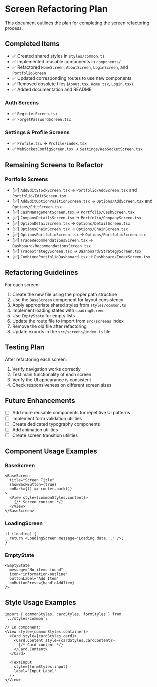 # Screen Refactoring Plan

This document outlines the plan for completing the screen refactoring process.

## Completed Items

- ✅ Created shared styles in `styles/common.ts`
- ✅ Implemented reusable components in `components/`
- ✅ Refactored `HomeScreen`, `AboutScreen`, `LoginScreen`, and `PortfolioScreen`
- ✅ Updated corresponding routes to use new components
- ✅ Removed obsolete files (`About.tsx`, `Home.tsx`, `Login.tsx`)
- ✅ Added documentation and README

### Auth Screens
- ✅ `RegisterScreen.tsx` 
- ✅ `ForgetPasswordScreen.tsx`

### Settings & Profile Screens
- ✅ `Profile.tsx` → `Profile/index.tsx`
- ✅ `WebSocketConfigScreen.tsx` → `Settings/WebSocketScreen.tsx`

## Remaining Screens to Refactor

### Portfolio Screens
- [✅] `AddEditStockScreen.tsx` → `Portfolio/AddScreen.tsx` and `Portfolio/EditScreen.tsx`
- [✅] `AddEditOptionPositionScreen.tsx` → `Options/AddScreen.tsx` and `Options/EditScreen.tsx`
- [✅] `CashManagementScreen.tsx` → `Portfolio/CashScreen.tsx`
- [✅] `CompanyDetailsScreen.tsx` → `Portfolio/CompanyScreen.tsx`
- [✅] `OptionDetailScreen.tsx` → `Options/DetailScreen.tsx`
- [✅] `OptionsChainScreen.tsx` → `Options/ChainScreen.tsx`
- [✅] `OptionsPortfolioScreen.tsx` → `Options/PortfolioScreen.tsx`
- [✅] `TradeRecommendationsScreen.tsx` → `Dashboard/RecommendationsScreen.tsx`
- [✅] `TradeStrategyScreen.tsx` → `Dashboard/StrategyScreen.tsx`
- [✅] `CombinedPortfolioDashboard.tsx` → `Dashboard/IndexScreen.tsx`

## Refactoring Guidelines

For each screen:

1. Create the new file using the proper path structure
2. Use the `BaseScreen` component for layout consistency
3. Apply appropriate shared styles from `styles/common.ts`
4. Implement loading states with `LoadingScreen`
5. Use `EmptyState` for empty lists
6. Update the route file to import from `src/screens` index
7. Remove the old file after refactoring
8. Update exports in the `src/screens/index.ts` file

## Testing Plan

After refactoring each screen:

1. Verify navigation works correctly
2. Test main functionality of each screen
3. Verify the UI appearance is consistent
4. Check responsiveness on different screen sizes

## Future Enhancements

- [ ] Add more reusable components for repetitive UI patterns
- [ ] Implement form validation utilities
- [ ] Create dedicated typography components
- [ ] Add animation utilities
- [ ] Create screen transition utilities

## Component Usage Examples

### BaseScreen
```tsx
<BaseScreen 
  title="Screen Title"
  showBackButton={true}
  onBack={() => router.back()}
>
  <View style={commonStyles.content}>
    {/* Screen content */}
  </View>
</BaseScreen>
```

### LoadingScreen
```tsx
if (loading) {
  return <LoadingScreen message="Loading data..." />;
}
```

### EmptyState
```tsx
<EmptyState 
  message="No items found"
  icon="information-outline"
  buttonLabel="Add Item"
  onButtonPress={handleAddItem}
/>
```

## Style Usage Examples

```tsx
import { commonStyles, cardStyles, formStyles } from '../styles/common';

// In component:
<View style={commonStyles.container}>
  <Card style={cardStyles.card}>
    <Card.Content style={cardStyles.cardContent}>
      {/* Card content */}
    </Card.Content>
  </Card>
  
  <TextInput
    style={formStyles.input}
    label="Input Label"
  />
</View>
```